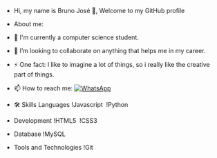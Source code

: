 - Hi, my name is Bruno José 👋, Welcome to my GitHub profile
- About me:
- 🌱 I'm currently a computer science student.
- 💞️ I’m looking to collaborate on anything that helps me in my career.
- ⚡ One fact: I like to imagine a lot of things, so i really like the creative part of things.
- 📫 How to reach me: [![WhatsApp](https://img.shields.io/badge/WhatsApp-25D366?style=for-the-badge&logo=whatsapp&logoColor=white)](https://wa.me/5581999676095)

- 🛠️ Skills
Languages
!Javascript&nbsp;
!Python&nbsp;

- Development
!HTML5&nbsp;
!CSS3&nbsp;


- Database
!MySQL&nbsp;

- Tools and Technologies
!Git&nbsp;
